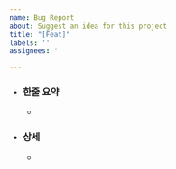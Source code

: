 ```yaml
---
name: Bug Report
about: Suggest an idea for this project
title: "[Feat]"
labels: ''
assignees: ''

---
```


- ### 한줄 요약
    - 

- ### 상세
    -
